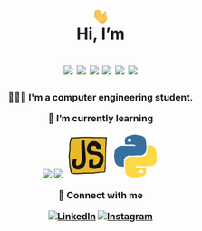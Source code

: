 <h1 align="center">

  <img style="width:30px; height:auto; -webkit-user-select:none; display:block; margin:auto; padding:env(safe-area-inset-top) env(safe-area-inset-right) env(safe-area-inset-bottom) env(safe-area-inset-left);" src="https://raw.githubusercontent.com/Potapy4/Potapy4/master/wave.gif"> Hi, I’m
  
  <img style="width:70px; height:auto;" src="https://i.giphy.com/media/MZum7m00qC1VIFPbgP/giphy.webp">  
  <img style="width:70px; height:auto;" src="https://i.giphy.com/media/iC9j5M86lEd3a41HAB/giphy.webp">
  <img style="width:70px; height:auto;" src="https://i.giphy.com/media/MZum7m00qC1VIFPbgP/giphy.webp">
  <img style="width:70px; height:auto;" src="https://i.giphy.com/media/3mzURDAt4pSTn6yAvN/giphy.webp">
  <img style="width:70px; height:auto;" src="https://i.giphy.com/media/MZum7m00qC1VIFPbgP/giphy.webp">
  <img style="width:70px; height:auto;" src="https://i.giphy.com/media/iKN4VJk9e7tt9zRH1b/giphy.webp">
  
</h1>



<h3 align="center">
  
  👨🏻‍💻 I'm a computer engineering student.
  
  🌱 I’m currently learning
  
  
  
<p align="center">

  <img style="width:80px; height:auto;" src="https://camo.githubusercontent.com/cda2bff49eb0cd388393e08dd91cc3cf461f095e387d3fdcb8648ab0418010aa/68747470733a2f2f692e67697068792e636f6d2f6d656469612f654e41736a4f353574506267616f72376d612f323030772e77656270">
  
  <img style="width:80px; height:auto;" src="https://i.giphy.com/media/Ri2TUcKlaOcaDBxFpY/giphy.webp">

  <img style="width:80px; height:auto;" src="https://raw.githubusercontent.com/otomer/otomer/master/assets/js.webp">
  
  <img style="width:80px; height:auto;" src="https://raw.githubusercontent.com/swapnilg4u/useful-resources/main/GIFs/python.gif">

</p>

  
  🤝 Connect with me

  [![LinkedIn](https://img.shields.io/badge/linkedin-%230077B5.svg?style=for-the-badge&logo=linkedin&logoColor=white)](https://www.linkedin.com/in/atakanoguzlar/)
  [![Instagram](https://img.shields.io/badge/Instagram-%23E4405F.svg?style=for-the-badge&logo=Instagram&logoColor=white)](https://www.instagram.com/atakanoguzlar/)

  
</h3>



<!---

- 👨🏻‍💻 I'm a computer engineering student.
- 🌱 I’m currently learning React Native.
- 👀 I’m interested in ...

- 🌱 I’m currently learning ...
- 💞️ I’m looking to collaborate on ...
- 📫 How to reach me ...

--->

